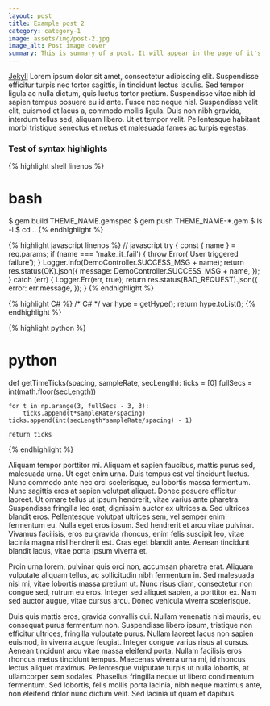 ```yaml
---
layout: post
title: Example post 2
category: category-1
image: assets/img/post-2.jpg
image_alt: Post image cover
summary: This is summary of a post. It will appear in the page of it's category with the summary shown. Clicking each of them will redirect to the page of the post. 
---
```

[Jekyll](https://jekyllrb.com/) Lorem ipsum dolor sit amet, consectetur adipiscing elit. Suspendisse efficitur turpis nec tortor sagittis, in tincidunt lectus iaculis. Sed tempor ligula ac nulla dictum, quis luctus tortor pretium. Suspendisse vitae nibh id sapien tempus posuere eu id ante. Fusce nec neque nisl. Suspendisse velit elit, euismod et lacus a, commodo mollis ligula. Duis non nibh gravida, interdum tellus sed, aliquam libero. Ut et tempor velit. Pellentesque habitant morbi tristique senectus et netus et malesuada fames ac turpis egestas.

### Test of syntax highlights
{% highlight shell linenos %}
# bash
$ gem build THEME_NAME.gemspec
$ gem push THEME_NAME-*.gem
$ ls -l
$ cd ..
{% endhighlight %}


{% highlight javascript linenos %}
// javascript
try {
    const { name } = req.params;
    if (name === 'make_it_fail') {
        throw Error('User triggered failure');
    }
    Logger.Info(DemoController.SUCCESS_MSG + name);
    return res.status(OK).json({
        message: DemoController.SUCCESS_MSG + name,
    });
} catch (err) {
    Logger.Err(err, true);
    return res.status(BAD_REQUEST).json({
        error: err.message,
    });
}
{% endhighlight %}

{% highlight C# %}
/*
    C#
*/
var hype = getHype();
return hype.toList();
{% endhighlight %}

{% highlight python %}
# python
def getTimeTicks(spacing, sampleRate, secLength):
    ticks = [0]
    fullSecs = int(math.floor(secLength))

    for t in np.arange(3, fullSecs - 3, 3):
        ticks.append(t*sampleRate/spacing)
    ticks.append(int(secLength*sampleRate/spacing) - 1)

    return ticks
{% endhighlight %}


Aliquam tempor porttitor mi. Aliquam et sapien faucibus, mattis purus sed, malesuada urna. Ut eget enim urna. Duis tempus est vel tincidunt luctus. Nunc commodo ante nec orci scelerisque, eu lobortis massa fermentum. Nunc sagittis eros at sapien volutpat aliquet. Donec posuere efficitur laoreet. Ut ornare tellus ut ipsum hendrerit, vitae varius ante pharetra. Suspendisse fringilla leo erat, dignissim auctor ex ultrices a. Sed ultrices blandit eros. Pellentesque volutpat ultrices sem, vel semper enim fermentum eu. Nulla eget eros ipsum. Sed hendrerit et arcu vitae pulvinar. Vivamus facilisis, eros eu gravida rhoncus, enim felis suscipit leo, vitae lacinia magna nisl hendrerit est. Cras eget blandit ante. Aenean tincidunt blandit lacus, vitae porta ipsum viverra et.

Proin urna lorem, pulvinar quis orci non, accumsan pharetra erat. Aliquam vulputate aliquam tellus, ac sollicitudin nibh fermentum in. Sed malesuada nisl mi, vitae lobortis massa pretium ut. Nunc risus diam, consectetur non congue sed, rutrum eu eros. Integer sed aliquet sapien, a porttitor ex. Nam sed auctor augue, vitae cursus arcu. Donec vehicula viverra scelerisque.

Duis quis mattis eros, gravida convallis dui. Nullam venenatis nisi mauris, eu consequat purus fermentum non. Suspendisse libero ipsum, tristique non efficitur ultrices, fringilla vulputate purus. Nullam laoreet lacus non sapien euismod, in viverra augue feugiat. Integer congue varius risus at cursus. Aenean tincidunt arcu vitae massa eleifend porta. Nullam facilisis eros rhoncus metus tincidunt tempus. Maecenas viverra urna mi, id rhoncus lectus aliquet maximus. Pellentesque vulputate turpis ut nulla lobortis, at ullamcorper sem sodales. Phasellus fringilla neque ut libero condimentum fermentum. Sed lobortis, felis mollis porta lacinia, nibh neque maximus ante, non eleifend dolor nunc dictum velit. Sed lacinia ut quam et dapibus.